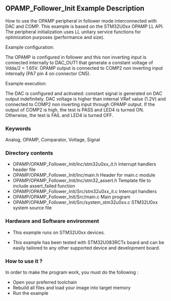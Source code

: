 ## <b>OPAMP_Follower_Init Example Description</b>

How to use the OPAMP peripheral in follower mode interconnected
with DAC and COMP. This example is based on the STM32U0xx OPAMP LL API. The peripheral
initialization uses LL unitary service functions for optimization purposes
(performance and size).

Example configuration:

The OPAMP is configured in follower and this non inverting input is connected internally
to DAC_OUT1 that generate a constant voltage of Vdda/2 = 1.65V. OPAMP output is connected
to COMP2 non inverting input internally (PA7 pin 4 on connector CN5).

Example execution:

The DAC is configured and activated: constant signal is generated on DAC output indefinitely.
DAC voltage is higher than internal VRef value (1.2V) and connected to COMP2 non inverting
input through OPAMP output. If the output of COMP2 is high, the test is PASS and LED4 is turned ON. Otherwise, the test is FAIL and LED4 is turned OFF.

### <b>Keywords</b>

Analog, OPAMP, Comparator, Voltage, Signal


### <b>Directory contents</b>

  - OPAMP/OPAMP_Follower_Init/Inc/stm32u0xx_it.h          Interrupt handlers header file
  - OPAMP/OPAMP_Follower_Init/Inc/main.h                  Header for main.c module
  - OPAMP/OPAMP_Follower_Init/Inc/stm32_assert.h          Template file to include assert_failed function
  - OPAMP/OPAMP_Follower_Init/Src/stm32u0xx_it.c          Interrupt handlers
  - OPAMP/OPAMP_Follower_Init/Src/main.c                  Main program
  - OPAMP/OPAMP_Follower_Init/Src/system_stm32u0xx.c      STM32U0xx system source file


### <b>Hardware and Software environment</b>

  - This example runs on STM32U0xx devices.

  - This example has been tested with STM32U083RCTx board and can be
    easily tailored to any other supported device and development board.


### <b>How to use it ?</b>

In order to make the program work, you must do the following :

 - Open your preferred toolchain
 - Rebuild all files and load your image into target memory
 - Run the example

